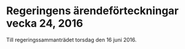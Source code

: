 # Regeringens ärendeförteckningar vecka 24, 2016

Till regeringssammanträdet torsdag den 16 juni 2016\.
